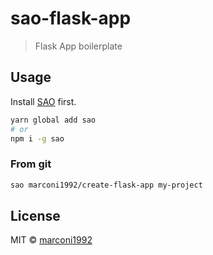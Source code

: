 # sao-flask-app

> Flask App boilerplate

## Usage

Install [SAO](https://github.com/saojs/sao) first.

```bash
yarn global add sao
# or
npm i -g sao
```

### From git

```bash
sao marconi1992/create-flask-app my-project
```

## License

MIT &copy; [marconi1992](github.com/marconi1992)

